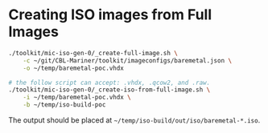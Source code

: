 # Creating ISO images from Full Images

```bash
./toolkit/mic-iso-gen-0/_create-full-image.sh \
    -c ~/git/CBL-Mariner/toolkit/imageconfigs/baremetal.json \
    -o ~/temp/baremetal-poc.vhdx

# the follow script can accept: .vhdx, .qcow2, and .raw.
./toolkit/mic-iso-gen-0/_create-iso-from-full-image.sh \
    -i ~/temp/baremetal-poc.vhdx \
    -b ~/temp/iso-build-poc
```

The output should be placed at `~/temp/iso-build/out/iso/baremetal-*.iso`.

